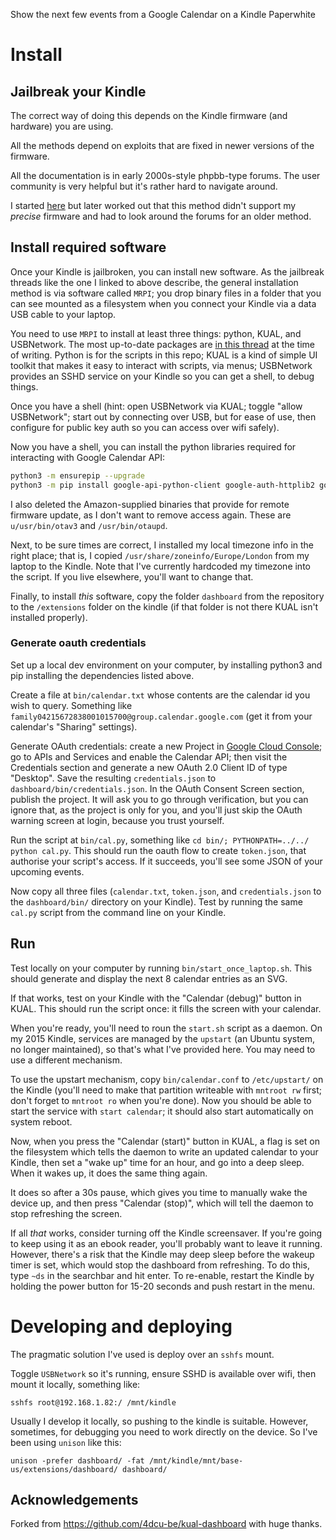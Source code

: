 Show the next few events from a Google Calendar on a Kindle Paperwhite


# Install

## Jailbreak your Kindle
The correct way of doing this depends on the Kindle firmware (and hardware) you are using.

All the methods depend on exploits that are fixed in newer versions of the firmware.

All the documentation is in early 2000s-style phpbb-type forums. The user community is very helpful but it's rather hard to navigate around.

I started [here](https://www.mobileread.com/forums/showthread.php?t=320564) but later worked out that this method didn't support my _precise_ firmware and had to look around the forums for an older method.  

## Install required software

Once your Kindle is jailbroken, you can install new software. As the jailbreak threads like the one I linked to above describe, the general installation method is via software called `MRPI`; you drop binary files in a folder that you can see mounted as a filesystem when you connect your Kindle via a data USB cable to your laptop.

You need to use `MRPI` to install at least three things: python, KUAL, and USBNetwork. The most up-to-date packages are [in this thread](https://www.mobileread.com/forums/showthread.php?t=225030) at the time of writing. Python is for the scripts in this repo; KUAL is a kind of simple UI toolkit that makes it easy to interact with scripts, via menus; USBNetwork provides an SSHD service on your Kindle so you can get a shell, to debug things.


Once you have a shell (hint: open USBNetwork via KUAL; toggle "allow USBNetwork"; start out by connecting over USB, but for ease of use, then configure for public key auth so you can access over wifi safely).

Now you have a shell, you can install the python libraries required for interacting with Google Calendar API:

```sh
python3 -m ensurepip --upgrade
python3 -m pip install google-api-python-client google-auth-httplib2 google-auth-oauthlib requests
```

I also deleted the Amazon-supplied binaries that provide for remote firmware update, as I don't want to remove access again. These are `u/usr/bin/otav3` and `/usr/bin/otaupd`.

Next, to be sure times are correct, I installed my local timezone info in the right place; that is, I copied `/usr/share/zoneinfo/Europe/London` from my laptop to the Kindle.  Note that I've currently hardcoded my timezone into the script. If you live elsewhere, you'll want to change that.

Finally, to install _this_ software, copy the folder `dashboard` from the repository to the `/extensions` folder on the kindle (if that folder is not there
KUAL isn't installed properly).

### Generate oauth credentials

Set up a local dev environment on your computer, by installing python3 and pip installing the dependencies listed above.

Create a file at `bin/calendar.txt` whose contents are the calendar id you wish to query.  Something like `family04215672838001015700@group.calendar.google.com` (get it from your calendar's "Sharing" settings).

Generate OAuth credentials: create a new Project in [Google Cloud Console](https://console.cloud.google.com/); go to APIs and Services and enable the Calendar API; then visit the Credentials section and generate a new OAuth 2.0 Client ID of type "Desktop". Save the resulting `credentials.json` to `dashboard/bin/credentials.json`. In the OAuth Consent Screen section, publish the project. It will ask you to go through verification, but you can ignore that, as the project is only for you, and you'll just skip the OAuth warning screen at login, because you trust yourself.

Run the script at `bin/cal.py`, something like `cd bin/; PYTHONPATH=../../ python cal.py`. This should run the oauth flow to create `token.json`, that authorise your script's access. If it succeeds, you'll see some JSON of your upcoming events. 

Now copy all three files (`calendar.txt`, `token.json`, and `credentials.json` to the `dashboard/bin/` directory on your Kindle). Test by running the same `cal.py` script from the command line on your Kindle.

## Run

Test locally on your computer by running `bin/start_once_laptop.sh`. This should generate and display the next 8 calendar entries as an SVG.

If that works, test on your Kindle with the "Calendar (debug)" button in KUAL. This should run the script once: it fills the screen with your calendar.

When you're ready, you'll need to roun the `start.sh` script as a daemon. On my 2015 Kindle, services are managed by the `upstart` (an Ubuntu system, no longer maintained), so that's what I've provided here. You may need to use a different mechanism.

To use the upstart mechanism, copy `bin/calendar.conf` to `/etc/upstart/` on the Kindle (you'll need to make that partition writeable with `mntroot rw` first; don't forget to `mntroot ro` when you're done).  Now you should be able to start the service with `start calendar`; it should also start automatically on system reboot.

Now, when you press the "Calendar (start)" button in KUAL, a flag is set on the filesystem which tells the daemon to write an updated calendar to your Kindle, then set a "wake up" time for an hour, and go into a deep sleep. When it wakes up, it does the same thing again.

It does so after a 30s pause, which gives you time to manually wake the device up, and then press "Calendar (stop)", which will tell the daemon to stop refreshing the screen.

If all _that_ works, consider turning off the Kindle screensaver. If you're going to keep using it as an ebook reader, you'll probably want to leave it running. However, there's a risk that the Kindle may deep sleep before the wakeup timer is set, which would stop the dashboard from refreshing. To do this,  type `~ds` in the searchbar and hit enter.  To re-enable, restart the Kindle by holding the power button for 15-20 seconds and push restart in the menu.


# Developing and deploying

The pragmatic solution I've used is deploy over an `sshfs` mount.

Toggle `USBNetwork` so it's running, ensure SSHD is available over wifi, then mount it locally, something like:

    sshfs root@192.168.1.82:/ /mnt/kindle

Usually I develop it locally, so pushing to the kindle is suitable. However, sometimes, for debugging you need to work directly on the device. So I've been using `unison` like this:

    unison -prefer dashboard/ -fat /mnt/kindle/mnt/base-us/extensions/dashboard/ dashboard/

## Acknowledgements

Forked from https://github.com/4dcu-be/kual-dashboard with huge thanks.

